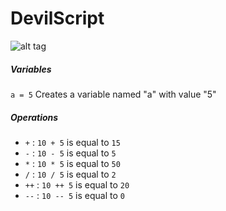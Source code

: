 # DevilScript
![alt tag](http://i.imgur.com/jlov71r.png)

##### Variables
`a = 5` Creates a variable named "a" with value "5"


##### Operations
* `+` : `10 + 5`  is equal to  `15`
* `-` : `10 - 5`  is equal to  `5`
* `*` : `10 * 5`  is equal to  `50`
* `/` : `10 / 5`  is equal to  `2`
* `++` : `10 ++ 5`  is equal to  `20`
* `--` : `10 -- 5`  is equal to  `0`
